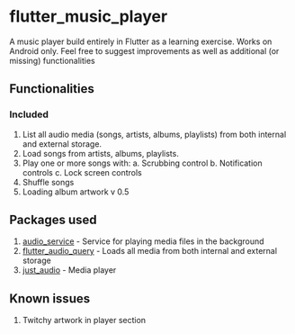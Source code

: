 # flutter_music_player

A music player build entirely in Flutter as a learning exercise.
Works on Android only.
Feel free to suggest improvements as well as additional (or missing) functionalities

## Functionalities
### Included
1. List all audio media (songs, artists, albums, playlists) from both internal and external storage.
2. Load songs from artists, albums, playlists.
3. Play one or more songs with:
    a. Scrubbing control
    b. Notification controls
    c. Lock screen controls
4. Shuffle songs
5. Loading album artwork v 0.5

## Packages used
1. [audio_service](https://pub.dev/packages/audio_service) - Service for playing media files in the background
2. [flutter_audio_query](https://pub.dev/packages/flutter_audio_query) - Loads all media from both internal and external storage
3. [just_audio](https://pub.dev/packages/just_audio) - Media player

## Known issues
1. Twitchy artwork in player section